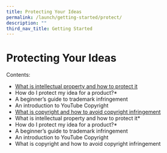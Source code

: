 ```yaml
---
title: Protecting Your Ideas
permalink: /launch/getting-started/protect/
description: ""
third_nav_title: Getting Started
---
```





# Protecting Your Ideas

Contents:
* [What is intellectual property and how to protect it](/launch/getting-started/protect/what-is-ip-how-to-protect/)
* How do I protect my idea for a product?* 
* A beginner’s guide to trademark infringement 
* An introduction to YouTube Copyright 
* [What is copyright and how to avoid copyright infringement](/launch/getting-started/protect/copyright-and-infringement/)
* What is intellectual property and how to protect it*
* How do I protect my idea for a product?* 
* A beginner’s guide to trademark infringement 
* An introduction to YouTube Copyright 
* What is copyright and how to avoid copyright infringement